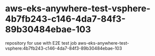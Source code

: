 # aws-eks-anywhere-test-vsphere-4b7fb243-c146-4da7-84f3-89b30484ebae-103
repository for use with E2E test job aws-eks-anywhere-test-vsphere:4b7fb243-c146-4da7-84f3-89b30484ebae-103
